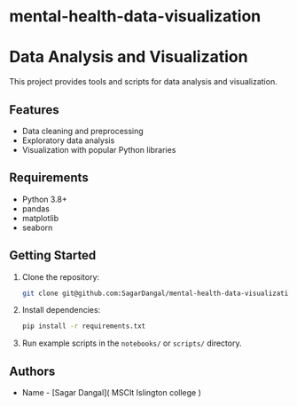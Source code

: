 # mental-health-data-visualization
# Data Analysis and Visualization

This project provides tools and scripts for data analysis and visualization.

## Features

- Data cleaning and preprocessing
- Exploratory data analysis
- Visualization with popular Python libraries

## Requirements

- Python 3.8+
- pandas
- matplotlib
- seaborn

## Getting Started

1. Clone the repository:
    ```bash
    git clone git@github.com:SagarDangal/mental-health-data-visualization.git
    ```
2. Install dependencies:
    ```bash
    pip install -r requirements.txt
    ```
3. Run example scripts in the `notebooks/` or `scripts/` directory.

## Authors
- Name - [Sagar Dangal]( MSCIt Islington college )

